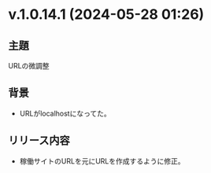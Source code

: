 # v.1.0.14.1 (2024-05-28 01:26)

## 主題

URLの微調整

## 背景

- URLがlocalhostになってた。

## リリース内容

- 稼働サイトのURLを元にURLを作成するように修正。
